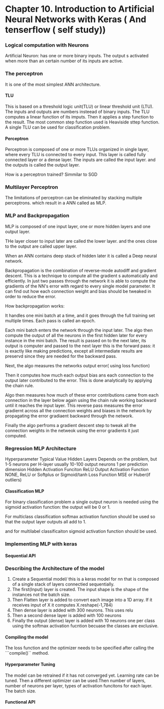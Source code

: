 # Chapter 10. Introduction to Artificial Neural Networks with Keras ( And tenserflow ( self study))

### Logical computation with Neurons

Artificial Neuron: has one or more binary inputs. The output s activated when more than an certain number of its inputs are active.


### The perceptron

It is one of the most simplest ANN architecture. 
#### TLU
This is based on a threshold logic unit(TLU) or linear threshold unit (LTU). The inputs and outputs are numbers insteead of binary inputs. The TLU computes a linear function of its imputs. Then it applies a step function to the result. The most common step function used is Heaviside sttep function. A single TLU can be used for classification problem.

#### Perceptron

Perceptron is composed of one or more TLUs organized in single layer, where every TLU is connected to every input. This layer is called fully connected layer or a dense layer. The inputs are called the input layer. and the outputs is called the output layer. 

How is a perceptron trained?
Simmilar to SGD

### Multilayer Perceptron

The limitations of perceptron can be eliminated by stacking multiple perceptrons. which result in a ANN called as MLP.

### MLP and Backpropagation

MLP is composed of one input layer, one or more hidden layers and one output layer.

THe layer closer to input later are called the lower layer. and the ones close to the output are called upper layer. 

When an ANN contains deep stack of hidden later it is called a Deep neural network.

Backpropagation is the combination of reverse-mode autodiff and gradient descent. This is a technique to compute all the gradient s automatically and efficiently. In just two passes through the network it is able to compute the gradients of the NN's error with regard to every single model parameter. It can find out how each connection weight and bias should be tweaked in order to reduce the error. 


How backpropagation works:

It handles one mini batch at a time, and it goes through the full training set multiple times. Each pass is called an epoch.

Each mini batch enters the network through the input later. The algo then compute the output of all the neurons in the first hidden later for every instance in the mini batch. The result is passed on to the next later, its output is computer and passed to the next layer this is the forward pass: it is exactly like making predictions, except all intermediate results are preservd since they are needed for the backward pass.

Next, the algo measures the networks output error( using loss function)

Then it computes how much each output bias ans each connection to the output later contributed to the error. This is done analytically by applying the chain rule.

Algo then measures how much of these error contributions came from each connection in the layer below again using the chain rule working backward until it reaches the input layer. 
This reverse pass measures the error gradiernt across all the connection weights and biases in the network by propagating the error gradiaent backward through the network.

Finally the algo perfroms a gradient descent step to tweak all the connection weights in the netweok using the error gradients it just computed. 


### Regression MLP Architecture

Hyperparameter              Typical Value
Hidden Layers               Depends on the problem, but 1-5
neurons per H-layer         usually 10-100
output neurons              1 per prediction dimension
Hidden Activation Funciton  ReLU
Output Activation Function  NONE, ReLU or Softplus or Sigmoid/tanh
Loss Function               MSE or Huber(if outliers)


#### Classification MLP
For binary classification problem a single output neuron is needed using the sigmoid activation function: the output will be 0 or 1. 

For multiclass classification softmax activation function should be used so that the output layer outputs all add to 1. 

and for multilabel classificaiton sigmoid activation function should be used. 



### Implementing MLP with keras
#### Sequential API

### Describing the Architecture of the model


1. Create a Sequential model/ this is a keras model for nn that is composed of a single stack of layers connectied sequentially. 
2. The first(Input) layer is created. The input shape is the shape of the instances not the batch size.
3. Then Flatten layer is added to convert each image into a 1D array. If it receives input of X it computes
X.reshape(-1,784)
4. Then dense layer is added with 300 neurons. This uses relu 
5. Then a second dense layer is added with 100 neurons
6. Finally the output (dense) layer is added with 10 neurons one per class using the softmax activation fucntion becuase the classes are exclusive.

#### Compiling the model
The loss function and the optimizer needs to be specified after calling the ```compile()`` method.

#### Hyperparameter Tuning

The model can be retrained if it has not converged yet.
Learning rate can be tuned. Then a different optimizer can be used.Then number of layers, number of neurons per layer, types of activation funcitons for each layer. The batch size. 


#### Functional API
























